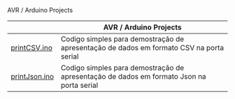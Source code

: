 
AVR / Arduino Projects

|  | AVR / Arduino Projects |
|------|-----------|
| [printCSV.ino](http://elabz.net/AVR/printCSV)  | Codigo simples para demostração de apresentação de dados em formato CSV na porta serial |
| [printJson.ino](http://elabz.net/AVR/printJson) | Codigo simples para demostração de apresentação de dados em formato Json na porta serial |
